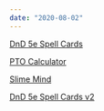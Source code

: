 ```yaml
---
date: "2020-08-02"
---
```



[DnD 5e Spell Cards](/apps/spell-cards/)

[PTO Calculator](/apps/pto-calculator/)

[Slime Mind](/apps/slime-mind/)

[DnD 5e Spell Cards v2](/apps/spellbook/)